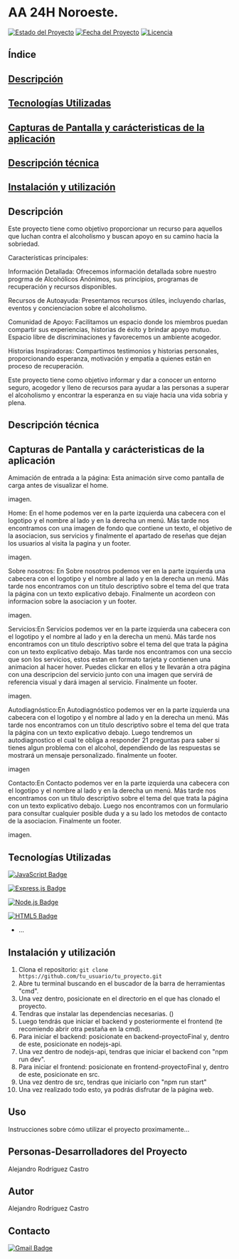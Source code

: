 # AA 24H Noroeste.


[![Estado del Proyecto](https://img.shields.io/badge/Estado-En%20Desarrollo-yellow)](https://github.com/AlejandroRC-Github/Proyecto_Final)
[![Fecha del Proyecto](https://img.shields.io/badge/Fecha-Proyecto%20Inicio%3A%20May%202022-blueviolet)](https://tu_proyecto.com)
[![Licencia](https://img.shields.io/badge/Licencia-MIT-blue.svg)](https://opensource.org/licenses/MIT)

## Índice

## [Descripción](#descripción)

## [Tecnologías Utilizadas](#tecnologías-utilizadas)

## [Capturas de Pantalla y carácteristicas de la aplicación](#capturas-de-pantalla-y-carácteristicas-de-la-aplicación)

## [Descripción técnica](#descripción-técnica)

## [Instalación  y utilización](#instalación-y-utilización)

## Descripción

Este proyecto tiene como objetivo proporcionar un recurso para aquellos que luchan contra el alcoholismo y buscan apoyo en su camino hacia la sobriedad.

Características principales:

Información Detallada: Ofrecemos información detallada sobre nuestro progrma de Alcohólicos Anónimos, sus principios, programas de recuperación y recursos disponibles.

Recursos de Autoayuda: Presentamos recursos útiles, incluyendo charlas, eventos y concienciacion sobre el alcoholismo.

Comunidad de Apoyo: Facilitamos un espacio donde los miembros puedan compartir sus experiencias, historias de éxito y brindar apoyo mutuo. Espacio libre de discriminaciones y favorecemos un ambiente acogedor.

Historias Inspiradoras: Compartimos testimonios y historias personales, proporcionando esperanza, motivación y empatía a quienes están en proceso de recuperación.

Este proyecto tiene como objetivo informar y dar a conocer un entorno seguro, acogedor y lleno de recursos para ayudar a las personas a superar el alcoholismo y encontrar la esperanza en su viaje hacia una vida sobria y plena.

## Descripción técnica

## Capturas de Pantalla y carácteristicas de la aplicación

Amimación de entrada a la página: Esta animación sirve como pantalla de carga antes de visualizar el home.

imagen.

Home: En el home podemos ver en la parte izquierda una cabecera con el logotipo y el nombre al lado y en la derecha un menú. Más tarde nos encontramos con una imagen de fondo que contiene un texto, el objetivo de la asociacion, sus servicios y finalmente el apartado de reseñas que dejan los usuarios al visita la pagina y un footer.

imagen.

Sobre nosotros: En Sobre nosotros podemos ver en la parte izquierda una cabecera con el logotipo y el nombre al lado y en la derecha un menú. Más tarde nos encontramos con un titulo descriptivo sobre el tema del que trata la página con un texto explicativo debajo. Finalmente un acordeon con informacion sobre la asociacion y un footer.

imagen.

Servicios:En Servicios podemos ver en la parte izquierda una cabecera con el logotipo y el nombre al lado y en la derecha un menú. Más tarde nos encontramos con un titulo descriptivo sobre el tema del que trata la página con un texto explicativo debajo. Mas tarde nos encontramos con una seccio que son los servicios, estos estan en formato tarjeta y contienen una animacion al hacer hover. Puedes clickar en ellos y te llevarán a otra página con una descripcion del servicio junto con una imagen que servirá de referencia visual y dará imagen al servicio. Finalmente un footer.

imagen.

Autodiagnóstico:En Autodiagnóstico podemos ver en la parte izquierda una cabecera con el logotipo y el nombre al lado y en la derecha un menú. Más tarde nos encontramos con un titulo descriptivo sobre el tema del que trata la página con un texto explicativo debajo. Luego tendremos un autodiagnostico el cual te obliga a responder 21 preguntas para saber si tienes algun problema con el alcohol, dependiendo de las respuestas se mostrará un mensaje personalizado. finalmente un footer.

imagen

Contacto:En Contacto podemos ver en la parte izquierda una cabecera con el logotipo y el nombre al lado y en la derecha un menú. Más tarde nos encontramos con un titulo descriptivo sobre el tema del que trata la página con un texto explicativo debajo. Luego nos encontramos con un formulario para consultar cualquier posible duda y a su lado los metodos de contacto de la asociacion. Finalmente un footer.

imagen.

## Tecnologías Utilizadas

[![JavaScript Badge](https://img.shields.io/badge/JavaScript-323330?style=for-the-badge&logo=javascript&logoColor=F7DF1E)](https://developer.mozilla.org/es/docs/Web/JavaScript)

[![Express.js Badge](https://img.shields.io/badge/Express.js-404D59?style=for-the-badge)](https://expressjs.com/)

[![Node.js Badge](https://img.shields.io/badge/Node.js-43853D?style=for-the-badge&logo=node.js&logoColor=white)](https://nodejs.org/)

[![HTML5 Badge](https://img.shields.io/badge/HTML5-E34F26?style=for-the-badge&logo=html5&logoColor=white)](https://developer.mozilla.org/es/docs/Web/HTML)

- ...

## Instalación y utilización
1. Clona el repositorio: `git clone https://github.com/tu_usuario/tu_proyecto.git`
2. Abre tu terminal buscando en el buscador de la barra de herramientas "cmd".
3. Una vez dentro, posicionate en el directorio en el que has clonado el proyecto.
4. Tendras que instalar las dependencias necesarias. ()
5. Luego tendrás que iniciar el backend y posteriormente el frontend (te recomiendo abrir otra pestaña en la cmd).
6. Para iniciar el backend: posicionate en backend-proyectoFinal y, dentro de este, posicionate en nodejs-api.
7. Una vez dentro de nodejs-api, tendras que iniciar el backend con "npm run dev".
8. Para iniciar el frontend: posicionate en frontend-proyectoFinal y, dentro de este, posicionate en src.
9. Una vez dentro de src, tendras que iniciarlo con "npm run start"
10. Una vez realizado todo esto, ya podrás disfrutar de la página web.

## Uso
Instrucciones sobre cómo utilizar el proyecto proximamente...

## Personas-Desarrolladores del Proyecto
Alejandro Rodríguez Castro

## Autor
Alejandro Rodríguez Castro

## Contacto
[![Gmail Badge](https://img.shields.io/badge/Gmail-D14836?style=for-the-badge&logo=gmail&logoColor=white)](mailto:Alejandro.rguez.castro@gmail.com)

